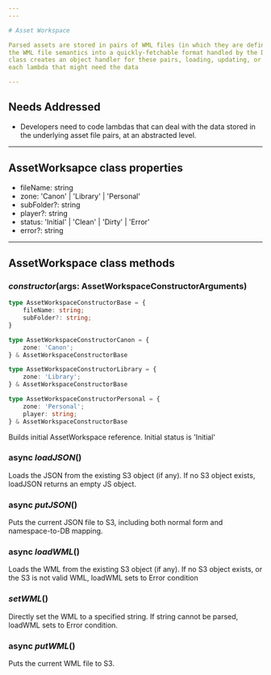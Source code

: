 ```yaml
---
---

# Asset Workspace

Parsed assets are stored in pairs of WML files (in which they are defined) and JSON files that translate
the WML file semantics into a quickly-fetchable format handled by the DB internally.  The AssetWorkspace
class creates an object handler for these pairs, loading, updating, or putting them as necessary for
each lambda that might need the data

---
```


## Needs Addressed
- Developers need to code lambdas that can deal with the data stored in the underlying asset file pairs,
at an abstracted level.

---

## AssetWorksapce class properties

- fileName: string
- zone: 'Canon' | 'Library' | 'Personal'
- subFolder?: string
- player?: string
- status: 'Initial' | 'Clean' | 'Dirty' | 'Error'
- error?: string

---

## AssetWorkspace class methods

### ***constructor***(args: AssetWorkspaceConstructorArguments)

```ts
type AssetWorkspaceConstructorBase = {
    fileName: string;
    subFolder?: string;
}

type AssetWorkspaceConstructorCanon = {
    zone: 'Canon';
} & AssetWorkspaceConstructorBase

type AssetWorkspaceConstructorLibrary = {
    zone: 'Library';
} & AssetWorkspaceConstructorBase

type AssetWorkspaceConstructorPersonal = {
    zone: 'Personal';
    player: string;
} & AssetWorkspaceConstructorBase
```

Builds initial AssetWorkspace reference.  Initial status is 'Initial'

### async ***loadJSON***()

Loads the JSON from the existing S3 object (if any).  If no S3 object exists, loadJSON returns an empty JS object.

### async ***putJSON***()

Puts the current JSON file to S3, including both normal form and namespace-to-DB mapping.

### async ***loadWML***()

Loads the WML from the existing S3 object (if any).  If no S3 object exists, or the S3 is not valid WML, loadWML
sets to Error condition

### ***setWML***()

Directly set the WML to a specified string.  If string cannot be parsed, loadWML sets to Error condition.

### async ***putWML***()

Puts the current WML file to S3.
